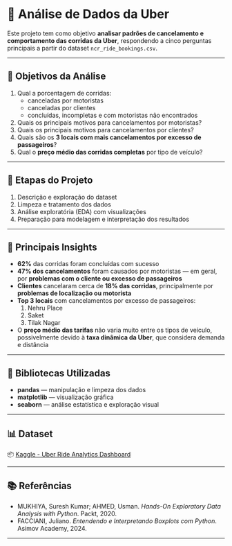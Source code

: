 # 🚗 Análise de Dados da Uber

Este projeto tem como objetivo **analisar padrões de cancelamento e comportamento das corridas da Uber**, respondendo a cinco perguntas principais a partir do dataset `ncr_ride_bookings.csv`.

---

## 🎯 Objetivos da Análise

1. Qual a porcentagem de corridas:
   - canceladas por motoristas  
   - canceladas por clientes  
   - concluídas, incompletas e com motoristas não encontrados  
2. Quais os principais motivos para cancelamentos por motoristas?  
3. Quais os principais motivos para cancelamentos por clientes?  
4. Quais são os **3 locais com mais cancelamentos por excesso de passageiros**?  
5. Qual o **preço médio das corridas completas** por tipo de veículo?

---

## 🧩 Etapas do Projeto

1. Descrição e exploração do dataset  
2. Limpeza e tratamento dos dados  
3. Análise exploratória (EDA) com visualizações  
4. Preparação para modelagem e interpretação dos resultados  

---

## 🧠 Principais Insights

- **62%** das corridas foram concluídas com sucesso  
- **47% dos cancelamentos** foram causados por motoristas — em geral, por **problemas com o cliente ou excesso de passageiros**  
- **Clientes** cancelaram cerca de **18% das corridas**, principalmente por **problemas de localização ou motorista**  
- **Top 3 locais** com cancelamentos por excesso de passageiros:
  1. Nehru Place  
  2. Saket  
  3. Tilak Nagar  
- O **preço médio das tarifas** não varia muito entre os tipos de veículo, possivelmente devido à **taxa dinâmica da Uber**, que considera demanda e distância

---

## 🧰 Bibliotecas Utilizadas

- **pandas** — manipulação e limpeza dos dados  
- **matplotlib** — visualização gráfica  
- **seaborn** — análise estatística e exploração visual  

---

## 📊 Dataset

📦 [Kaggle - Uber Ride Analytics Dashboard](https://www.kaggle.com/datasets/yashdevladdha/uber-ride-analytics-dashboard)

---

## 📚 Referências

- MUKHIYA, Suresh Kumar; AHMED, Usman. *Hands-On Exploratory Data Analysis with Python*. Packt, 2020.  
- FACCIANI, Juliano. *Entendendo e Interpretando Boxplots com Python*. Asimov Academy, 2024.  

---
